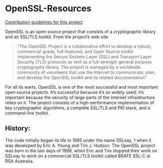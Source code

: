 # OpenSSL-Resources

[Contribution guidelines for this project](OpenSSL-Basics)

OpenSSL is an open source project that consists of a cryptographic library and an SSL/TLS
toolkit. From the project’s web site:

>"The OpenSSL Project is a collaborative effort to develop a robust, commercial-grade, full-featured, and Open Source toolkit implementing the Secure Sockets Layer (SSL) and Transport Layer Security (TLS) protocols as well as a full-strength general purpose cryptography library. The project is managed by a worldwide community of volunteers that use the Internet to communicate, plan,
and develop the OpenSSL toolkit and its related documentation"

For all its warts, OpenSSL is one of the most successful and most important open source
projects. It’s successful because it’s so widely used; it’s important because the security of large
parts of the Internet infrastructure relies on it. The project consists of a high-performance
implementation of key cryptographic algorithms, a complete SSL/TLS and PKI stack, and a
command-line toolkit.

History:
--------
The code initially began its life in 1995 under the name SSLeay, 1 when it was developed by Eric A. Young and Tim J. Hudson. The OpenSSL project was born in the last days of 1998, when Eric and Tim stopped their work on SSLeay to work on a commercial SSL/TLS toolkit called BSAFE SSL-C at RSA Australia.
